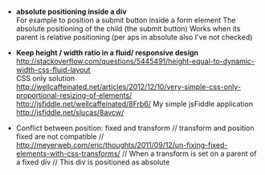 * **absolute positioning inside a div**   
For example to position a submit button inside a form element
The absolute positioning of the child (the submit button)
Works when its parent is relative positioning (per aps in absolute also I've not checked)

* **Keep height / width ratio in a fluid/ responsive design**   
http://stackoverflow.com/questions/5445491/height-equal-to-dynamic-width-css-fluid-layout   
CSS only solution   
http://wellcaffeinated.net/articles/2012/12/10/very-simple-css-only-proportional-resizing-of-elements/
http://jsfiddle.net/wellcaffeinated/8Frb6/
My simple jsFiddle application   
http://jsfiddle.net/slucas/8avcw/

* Conflict between position: fixed and transform 
// transform and position fixed are not compatible 
// http://meyerweb.com/eric/thoughts/2011/09/12/un-fixing-fixed-elements-with-css-transforms/
// When a transform is set on a parent of a fixed div 
// This div is positioned as absolute 